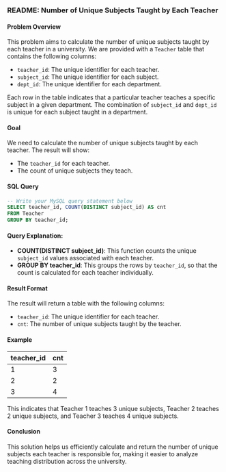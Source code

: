 ### README: Number of Unique Subjects Taught by Each Teacher

#### Problem Overview
This problem aims to calculate the number of unique subjects taught by each teacher in a university. We are provided with a `Teacher` table that contains the following columns:
- `teacher_id`: The unique identifier for each teacher.
- `subject_id`: The unique identifier for each subject.
- `dept_id`: The unique identifier for each department.

Each row in the table indicates that a particular teacher teaches a specific subject in a given department. The combination of `subject_id` and `dept_id` is unique for each subject taught in a department.

#### Goal
We need to calculate the number of unique subjects taught by each teacher. The result will show:
- The `teacher_id` for each teacher.
- The count of unique subjects they teach.

#### SQL Query

```sql
-- Write your MySQL query statement below
SELECT teacher_id, COUNT(DISTINCT subject_id) AS cnt
FROM Teacher
GROUP BY teacher_id;
```

#### Query Explanation:
- **COUNT(DISTINCT subject_id)**: This function counts the unique `subject_id` values associated with each teacher.
- **GROUP BY teacher_id**: This groups the rows by `teacher_id`, so that the count is calculated for each teacher individually.

#### Result Format
The result will return a table with the following columns:
- `teacher_id`: The unique identifier for each teacher.
- `cnt`: The number of unique subjects taught by the teacher.

#### Example

| teacher_id | cnt |
|------------|-----|
| 1          | 3   |
| 2          | 2   |
| 3          | 4   |

This indicates that Teacher 1 teaches 3 unique subjects, Teacher 2 teaches 2 unique subjects, and Teacher 3 teaches 4 unique subjects.

#### Conclusion
This solution helps us efficiently calculate and return the number of unique subjects each teacher is responsible for, making it easier to analyze teaching distribution across the university.